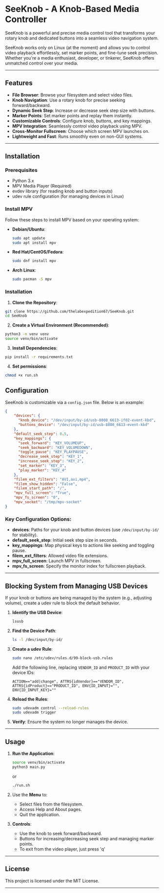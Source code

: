 # SeeKnob - A Knob-Based Media Controller

SeeKnob is a powerful and precise media control tool that transforms your rotary knob and dedicated buttons into a seamless video navigation system.

SeeKnob works only on Linux (at the moment) and allows you to control video playback effortlessly, set marker points, and fine-tune seek precision. Whether you're a media enthusiast, developer, or tinkerer, SeeKnob offers unmatched control over your media.

---

## Features

- **File Browser**: Browse your filesystem and select video files.
- **Knob Navigation**: Use a rotary knob for precise seeking forward/backward.
- **Dynamic Seek Step**: Increase or decrease seek step size with buttons.
- **Marker Points**: Set marker points and replay them instantly.
- **Customizable Controls**: Configure knob, buttons, and key mappings.
- **MPV Integration**: Seamlessly control video playback using MPV.
- **Cross-Monitor Fullscreen**: Choose which screen MPV launches on.
- **Lightweight and Fast**: Runs smoothly even on non-GUI systems.

---

## Installation

### Prerequisites
- Python 3.x
- MPV Media Player (Required)
- evdev library (for reading knob and button inputs)
- udev rule configuration (for managing devices in Linux)

### Install MPV

Follow these steps to install MPV based on your operating system:

- **Debian/Ubuntu**:
  ```bash
  sudo apt update
  sudo apt install mpv
  ```
- **Red Hat/CentOS/Fedora**:
  ```bash
  sudo dnf install mpv
  ```
- **Arch Linux**:
  ```bash
  sudo pacman -S mpv
  ```

### Installation

1. **Clone the Repository**:
  ```bash
  git clone https://github.com/thelabexpedition67/SeeKnob.git
  cd SeeKnob
  ```
2. **Create a Virtual Environment (Recommended)**:
  ```bash
  python3 -m venv venv
  source venv/bin/activate
  ```
3. **Install Dependencies**:
  ```bash
  pip install -r requirements.txt
  ```
4. **Set permissions**:
  ```bash
  chmod +x run.sh
  ```
## Configuration

SeeKnob is customizable via a `config.json` file. Below is an example:

```json
{
    "devices": {
      "knob_device": "/dev/input/by-id/usb-8808_6613-if02-event-kbd",
      "buttons_device": "/dev/input/by-id/usb-8808_6613-event-kbd"
    },
    "default_seek_step": 0.5,
    "key_mappings": {
      "seek_forward": "KEY_VOLUMEUP",
      "seek_backward": "KEY_VOLUMEDOWN",
      "toggle_pause": "KEY_PLAYPAUSE",
      "decrease_seek_step": "KEY_1",
      "increase_seek_step": "KEY_2",
      "set_marker": "KEY_3",
      "play_marker": "KEY_4"
    },
    "filem_ext_filters": "AVI,avi,mp4",
    "filem_show_hidden": "False",
    "filem_start_path": "/",
    "mpv_full_screen": "True",
    "mpv_fs_screen": "0",
    "mpv_socket": "/tmp/mpv-socket"
}
```

### Key Configuration Options:

- **devices**: Paths for your knob and button devices (use `/dev/input/by-id/` for stability).
- **default_seek_step**: Initial seek step size in seconds.
- **key_mappings**: Map physical keys to actions like seeking and toggling pause.
- **filem_ext_filters**: Allowed video file extensions.
- **mpv_full_screen**: Launch MPV in fullscreen.
- **mpv_fs_screen**: Specify the monitor index for fullscreen playback.

---

## Blocking System from Managing USB Devices

If your knob or buttons are being managed by the system (e.g., adjusting volume), create a udev rule to block the default behavior.

1. **Identify the USB Device**:
   ```bash
   lsusb
   ```

2. **Find the Device Path**:
   ```bash
   ls -l /dev/input/by-id/
   ```

3. **Create a udev Rule**:
   ```bash
   sudo nano /etc/udev/rules.d/99-block-usb.rules
   ```

   Add the following line, replacing `VENDOR_ID` and `PRODUCT_ID` with your device IDs:
   ```
   ACTION=="add|change", ATTRS{idVendor}=="VENDOR_ID", ATTRS{idProduct}=="PRODUCT_ID", ENV{ID_INPUT}="", ENV{ID_INPUT_KEY}=""
   ```

4. **Reload the Rules**:
   ```bash
   sudo udevadm control --reload-rules
   sudo udevadm trigger
   ```

5. **Verify**: Ensure the system no longer manages the device.

---

## Usage

1. **Run the Application**:
   ```bash
   source venv/bin/activate
   python3 main.py
   ```
   or
   ```bash
   ./run.sh
   ```
2. Use the **Menu** to:
   - Select files from the filesystem.
   - Access Help and About pages.
   - Quit the application.

3. **Controls**:
   - Use the knob to seek forward/backward.
   - Buttons for increasing/decreasing seek step and managing marker points.
   - To exit from the video player, just press 'q'

---

## License

This project is licensed under the MIT License.

---